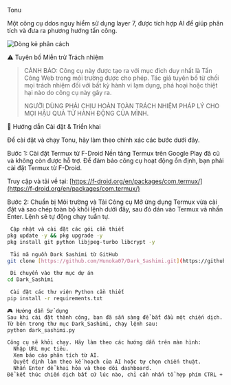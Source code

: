 Tonu

Một công cụ ddos nguy hiểm sử dụng layer 7, được tích hợp AI để giúp phân tích và đưa ra phương hướng tấn công.

![Dòng kẻ phân cách](https://i.imgur.com/s657A42.png)

 ⚠️ Tuyên bố Miễn trừ Trách nhiệm

> CẢNH BÁO: Công cụ này được tạo ra với mục đích duy nhất là Tấn Công Web trong môi trường được cho phép. Tác giả tuyên bố từ chối mọi trách nhiệm đối với bất kỳ hành vi lạm dụng, phá hoại hoặc thiệt hại nào do công cụ này gây ra.
>
> NGƯỜI DÙNG PHẢI CHỊU HOÀN TOÀN TRÁCH NHIỆM PHÁP LÝ CHO MỌI HẬU QUẢ TỪ HÀNH ĐỘNG CỦA MÌNH.

 🚀 Hướng dẫn Cài đặt & Triển khai

Để cài đặt và chạy Tonu, hãy làm theo chính xác các bước dưới đây.

 Bước 1: Cài đặt Termux từ F-Droid
Nền tảng Termux trên Google Play đã cũ và không còn được hỗ trợ. Để đảm bảo công cụ hoạt động ổn định, bạn phải cài đặt Termux từ F-Droid.

 Truy cập và tải về tại: [https://f-droid.org/en/packages/com.termux/](https://f-droid.org/en/packages/com.termux/)

 Bước 2: Chuẩn bị Môi trường và Tải Công cụ
Mở ứng dụng Termux vừa cài đặt và sao chép toàn bộ khối lệnh dưới đây, sau đó dán vào Termux và nhấn Enter. Lệnh sẽ tự động chạy tuần tự.

```bash
 Cập nhật và cài đặt các gói cần thiết
pkg update -y && pkg upgrade -y
pkg install git python libjpeg-turbo libcrypt -y

 Tải mã nguồn Dark Sashimi từ GitHub
git clone [https://github.com/Hunoka07/Dark_Sashimi.git](https://github.com/Hunoka07/Dark_Sashimi.git)

 Di chuyển vào thư mục dự án
cd Dark_Sashimi

 Cài đặt các thư viện Python cần thiết
pip install -r requirements.txt

🎮 Hướng dẫn Sử dụng
Sau khi cài đặt thành công, bạn đã sẵn sàng để bắt đầu một chiến dịch.
Từ bên trong thư mục Dark_Sashimi, chạy lệnh sau:
python dark_sashimi.py

Công cụ sẽ khởi chạy. Hãy làm theo các hướng dẫn trên màn hình:
  Nhập URL mục tiêu.
  Xem báo cáo phân tích từ AI.
  Quyết định làm theo kế hoạch của AI hoặc tự chọn chiến thuật.
  Nhấn Enter để khai hỏa và theo dõi dashboard.
Để kết thúc chiến dịch bất cứ lúc nào, chỉ cần nhấn tổ hợp phím CTRL + C.

